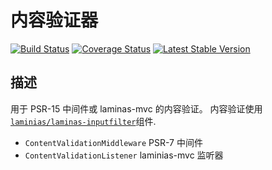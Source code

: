 内容验证器
===========================

[![Build Status](https://travis-ci.org/zfegg/content-validation.png)](https://travis-ci.org/zfegg/content-validation)
[![Coverage Status](https://coveralls.io/repos/github/zfegg/content-validation/badge.svg?branch=master)](https://coveralls.io/github/zfegg/content-validation?branch=master)
[![Latest Stable Version](https://poser.pugx.org/zfegg/content-validation/v/stable.png)](https://packagist.org/packages/zfegg/content-validation)

## 描述

用于 PSR-15 中间件或 laminas-mvc 的内容验证。
内容验证使用 [`laminias/laminas-inputfilter`](https://github.com/laminas/laminas-inputfilter)组件.

* `ContentValidationMiddleware` PSR-7 中间件
* `ContentValidationListener` laminias-mvc 监听器


